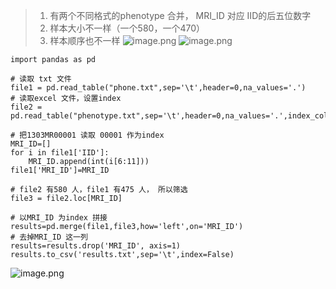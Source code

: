 > 1. 有两个不同格式的phenotype 合并， MRI_ID 对应 IID的后五位数字
>  2. 样本大小不一样（一个580，一个470）
>  3. 样本顺序也不一样
![image.png](https://upload-images.jianshu.io/upload_images/6634703-d933fb9b5476de72.png?imageMogr2/auto-orient/strip%7CimageView2/2/w/1240)
![image.png](https://upload-images.jianshu.io/upload_images/6634703-d54280b85be5a6e9.png?imageMogr2/auto-orient/strip%7CimageView2/2/w/1240)
```
import pandas as pd

# 读取 txt 文件
file1 = pd.read_table("phone.txt",sep='\t',header=0,na_values='.')
# 读取excel 文件，设置index
file2 = pd.read_table("phenotype.txt",sep='\t',header=0,na_values='.',index_col='MRI_ID')

# 把1303MR00001 读取 00001 作为index
MRI_ID=[]
for i in file1['IID']:
    MRI_ID.append(int(i[6:11]))
file1['MRI_ID']=MRI_ID

# file2 有580 人，file1 有475 人， 所以筛选
file3 = file2.loc[MRI_ID]

# 以MRI_ID 为index 拼接
results=pd.merge(file1,file3,how='left',on='MRI_ID')
# 去掉MRI_ID 这一列
results=results.drop('MRI_ID', axis=1)
results.to_csv('results.txt',sep='\t',index=False)
```
![image.png](https://upload-images.jianshu.io/upload_images/6634703-3fd26d000f478cf7.png?imageMogr2/auto-orient/strip%7CimageView2/2/w/1240)
